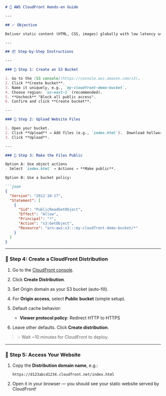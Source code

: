 ````markdown
# 🚀 AWS CloudFront Hands-on Guide

---

## ✅ Objective

Deliver static content (HTML, CSS, images) globally with low latency using **S3 + CloudFront**.

---

## 📦 Step-by-Step Instructions

---

### 🔹 Step 1: Create an S3 Bucket

1. Go to the [S3 console](https://console.aws.amazon.com/s3).
2. Click **Create bucket**.
3. Name it uniquely, e.g., `my-cloudfront-demo-bucket`.
4. Choose region: `us-east-1` (recommended).
5. **Uncheck** "Block all public access".
6. Confirm and click **Create bucket**.

---

### 🔹 Step 2: Upload Website Files

1. Open your bucket.
2. Click **Upload** → Add files (e.g., `index.html`).  Download hellworld.zip and extract & upload all files in it. 
3. Click **Upload**.

---

### 🔹 Step 3: Make the Files Public

Option A: Use object actions  
- Select `index.html` → Actions → **Make public**.

Option B: Use a bucket policy:

```json
{
  "Version": "2012-10-17",
  "Statement": [
    {
      "Sid": "PublicReadGetObject",
      "Effect": "Allow",
      "Principal": "*",
      "Action": "s3:GetObject",
      "Resource": "arn:aws:s3:::my-cloudfront-demo-bucket/*"
    }
  ]
}
````

---

### 🔹 Step 4: Create a CloudFront Distribution

1. Go to the [CloudFront console](https://console.aws.amazon.com/cloudfront).
2. Click **Create Distribution**.
3. Set Origin domain as your S3 bucket (auto-fill).
4. For **Origin access**, select **Public bucket** (simple setup).
5. Default cache behavior:

   * **Viewer protocol policy**: Redirect HTTP to HTTPS
6. Leave other defaults. Click **Create distribution**.

> 💡 Wait \~10 minutes for CloudFront to deploy.

---

### 🔹 Step 5: Access Your Website

1. Copy the **Distribution domain name**, e.g.:

   ```
   https://d123abcd1234.cloudfront.net/index.html
   ```
2. Open it in your browser — you should see your static website served by CloudFront!

